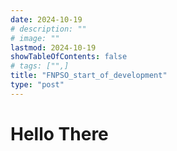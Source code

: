 ```yaml
---
date: 2024-10-19
# description: ""
# image: ""
lastmod: 2024-10-19
showTableOfContents: false
# tags: ["",]
title: "FNPSO_start_of_development"
type: "post"
---
```


# Hello There
